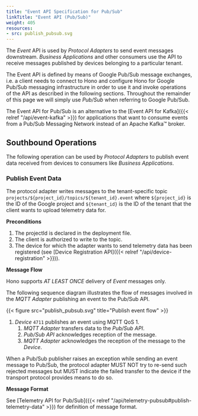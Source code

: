 ```yaml
---
title: "Event API Specification for Pub/Sub"
linkTitle: "Event API (Pub/Sub)"
weight: 405
resources:
- src: publish_pubsub.svg
---
```


The *Event* API is used by *Protocol Adapters* to send event messages downstream.
*Business Applications* and other consumers use the API to receive messages published by devices belonging to a
particular tenant.

The Event API is defined by means of Google Pub/Sub message exchanges, i.e. a client needs to connect to Hono and configure
Hono for Google Pub/Sub messaging infrastructure in order to use it and invoke operations of the API as described in the following sections. Throughout the remainder of
this page we will simply use *Pub/Sub* when referring to Google Pub/Sub.

The Event API for Pub/Sub is an alternative to the [Event API for Kafka]({{< relref "/api/event-kafka" >}}) for
applications that want to consume events from a Pub/Sub Messaging Network instead of an Apache Kafka&trade; broker.

## Southbound Operations

The following operation can be used by *Protocol Adapters* to publish event data received from devices to
consumers like *Business Applications*.

### Publish Event Data

The protocol adapter writes messages to the tenant-specific topic `projects/${project_id}/topics/${tenant_id}.event`
where `${project_id}` is the ID of the Google project and `${tenant_id}` is the
ID of the tenant that the client wants to upload telemetry data for.

**Preconditions**

1. The projectId is declared in the deployment file.
2. The client is authorized to write to the topic.
3. The device for which the adapter wants to send telemetry data has been registered (see
   [Device Registration API]({{< relref "/api/device-registration" >}})).

**Message Flow**

Hono supports *AT LEAST ONCE* delivery of *Event* messages only.

The following sequence diagram illustrates the flow of messages involved in the *MQTT Adapter* publishing an event to the Pub/Sub API.

{{< figure src="publish_pubsub.svg" title="Publish event flow" >}}

1. *Device* `4711` publishes an event using MQTT QoS 1.
   1. *MQTT Adapter* transfers data to the *Pub/Sub API*.
   1. *Pub/Sub API* acknowledges reception of the message.
   1. *MQTT Adapter* acknowledges the reception of the message to the *Device*.

When a Pub/Sub publisher raises an exception while sending an event message to Pub/Sub, the protocol adapter MUST NOT try
to re-send such rejected messages but MUST indicate the failed transfer to the device if the transport protocol
provides means to do so.

**Message Format**

See [Telemetry API for Pub/Sub]({{< relref "/api/telemetry-pubsub#publish-telemetry-data" >}}) for definition of message format.
